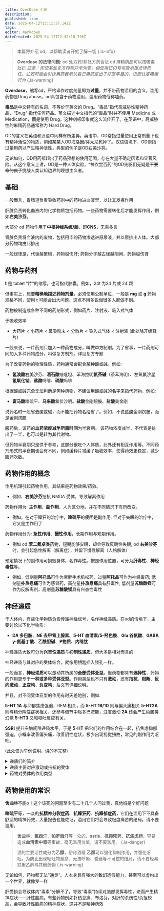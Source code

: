 ```yaml
---
title: OverDose 引论
description: 
published: true
date: 2025-04-12T15:11:57.142Z
tags: 
editor: markdown
dateCreated: 2025-04-12T12:32:18.796Z
---
```


> 本篇将介绍 od，以帮助读者开始了解一切
{.is-info}

> **Overdose 的法律问题:**
> od 处方药/非处方药合法
> od 麻精药品可以按吸毒处罚
> *注意：即使某些复方药物并未列管，但使用它仍有可能承担法律责任。公安可能会引诱用药者承认自己用药是出于非医学目的，进而认定吸毒行为*
{.is-warning}

**Overdose**，缩写od，严格译作过度剂量即为**过量**，并不带药物滥用的含义，滥用药物是Drug abuse。od真包含于药物滥用，滥用药物俗称嗑药。

**毒品**是中文特有的名词，不等价于英文的 Drug。“毒品”指代高威胁性精神药品，“Drug” 指代任何药品。英文描述中文指代的“毒品”时并不使用 Medicine 或 Medication，而是使用 Drug，这种刻板印象就这么流传开了。在英语中，高威胁性的麻精药品通常称为 Hard Drug。

OD的含义在英语和汉语中同样有所差异。英语中，OD常指过量使用正常剂量下也有精神活性的物质，例如某某人OD海洛因/芬太尼死掉了。汉语语境下，OD则指过量用药以产生精神活性，典型的例子是OD右美沙芬。

无论如何，OD用药都超出了药品预想的使用范围，存在大量不确定因素和显著风险。从这个意义上讲，OD是一种人体实验，“神农尝百药”的OD先驱们无疑是~~不要命的疯子~~挑战人类认知边界的理想主义者。

## 基础

一般而言，胃肠道负责吸收药剂中的药物进血液里，以让其发挥作用

肝脏负责转化血液内的化学物质包括药物。一些药物需要转化后才能发挥作用，例如**右美沙芬**。

大部分 od 药物作用于**中枢神经系统/脑**，即**CNS**，无需多言

肾脏负责将血液内的废物，包括用毕的药物渗透进原尿液，并以尿排出人体。大部分药物均由此排出

一般规律是，代谢越繁琐，药物越伤肝; 药物分子越古怪越阴间，药物越伤肾

## 药物与药剂

**t** 是 tablet “片”的缩写，也可指代胶囊。例如，24t 为24 片或 24 颗

但事实上，想要**精确地描述药物剂量**，必须使用公制单位，一般是 **mg** 或 **g**
药物规格不同，使用 **t** 可能会出大问题，这点不用多说但很多人都做不到。

药物被制造成各种不同的药剂形式，例如药片、注射液、吸入式气体

于吸收效率
*   大药片 < 小药片 < 鼻吸粉末 < 分散片 < 吸入式气体 < 注射液
    (此处除开缓释片)

一般来说，一片药剂只加入一种药物成分，叫做单方制剂。为了省事，一片药剂可同加入多种药物成分，叫做复方制剂。详见复方专题

为了改变药物的物理性质，药物通常会配合某种酸或碱。例如:
*   **氢溴酸**右美沙芬、**酒石酸**唑吡坦、苯海拉明**氨茶碱**（茶苯海明）、左氧氟沙星**氢氧化钠**、**盐酸**吗啡、**硫酸**吗啡

根据酸或碱完全无法判断是何种药物，不建议用酸或碱的名字来指代药物，例如:
*   **富马酸**喹硫平、**马来酸**氟伏沙明。**盐酸**金刚烷胺、**盐酸**美金刚

说药名时一般省去酸或碱，而不能把药物名给省了。例如，不说盐酸金刚烷胺，而是金刚烷胺

服药后，该药的**血药浓度减半所需时间**为半衰期。
该药物浓度减半，不代表是排出了一半，也可以是转为其代谢物。

但药物半衰期只是供于参考，这部分很吃个人体质，此外还有相互作用等。不同药剂形式的半衰期也会有不同，例如缓释片减缓了吸收效率，使得药效更稳定，减少服药次数。

## 药物作用的概念

作用机理引起药物作用，其结果是药物效果/药效。
*   例如、**右美沙芬**拮抗 NMDA 受体，导致解离作用

药物作用为: **主作用**、**副作用**，人为区分地，并在不同情况下有所改变。
*   例如，在对于躁狂的治疗中，**喹硫平**的疲困是副作用; 但对于失眠的治疗中，它又是主作用了

药物作用分为: **急性作用**、**慢性作用**，长期作用与短期作用。
*   例如 od **苯二氮卓类**药物，短期能够安眠，却会导致反跳性失眠; od **右美沙芬**时，会引起急性解离（解离症），并留下慢性解离（人格解体）

预定情况下的副作用可损毁身体，名作毒性。按照作用位置，可分为**肝毒性**、**神经毒性**等。
*   例如，低剂量**阿托品**可作为麻醉手术肌松药，过量**阿托品**可作为神经毒药; 低剂量**扑热息痛**可作为感冒药，高剂量**扑热息痛**具有肝毒性; 低剂量**苏糖酸镁**可作为反解离剂，高剂量**苏糖酸镁**具有兴奋性毒性

## 神经递质

于人体内，有些化学物质负责传递神经信号，名作神经递质。在od的情境下，主要讨论以下化学物质:
*   **DA 多巴胺**、**NE 去甲肾上腺素**、**5-HT 血清素/5-羟色胺**、**Glu 谷氨酸**、**GABA y-氨基丁酸**、**乙酰胆碱**、**P物质**、**内啡肽**

神经递质大致可分为**兴奋性递质**与**抑制性递质**，但大多是相对而言的

神经递质与其对应的受体结合，就像用钥匙插入锁孔一样。

一般而言，**神经递质**可以激动其所属的**全部受体亚型**。但药物都具有**选择性**，药物的作用更专于**一种或多种受体亚型**。作用类型也不只有**激动**，还有**拮抗**、**阻断**、**反向激动**、**正变构**、**负变构**，后文有详细说明。

并且，对不同受体亚型的作用有时天差地别，例如:

**5-HT 1A** 与抑郁焦虑强迫，REM 相关，而 **5-HT 1B/1D** 则与偏头痛相关
**5-HT2A** 则与精分阴性症状相关，还参与调节中枢多巴胺能，过度激动 **2A** 还会产生色胺类幻觉
**5-HT3** 又和呕吐反应有关。

**SSRI** 提升突触间隙递质水平，于是 **5-HT** 把它们的作用结合在一起，抗焦虑抑郁强迫，小概率改善偏头痛，改善阴性症状，极少出现视觉扭曲，常见的副作用为呕吐。

(此处仅为举例说明，讲的不完整)

<details>

<summary> 递质们的简介 </summary>

#### 多巴胺
众所周知的大明星。负责快乐、永葆记忆，让人存在生命

#### 去甲肾上腺素
本质上就是多巴胺多了个羟基。负责战斗与逃跑、勇敢与冒险、大胆与冲动，让人高血压

#### 血清素
抑郁与失眠。负责积极乐观、健康生活

血清素若激动 5-HT~2A~ 受体，则会产生致幻等特殊精神作用，调节情绪作用则变成次要的。

#### 谷氨酸
味精去掉钠。负责认知、感知、学习。与痒觉有关

#### 乙酰胆碱
曼陀罗的迫害。负责短期记忆、工作记忆、思考、学习，肌肉收缩

#### GABA
负责镇静、睡眠，与安眠有关

#### 内啡肽
阿片类的模仿对象。负责镇痛、幸福感，剂量高一点就会牵连到多巴胺去

</details>

<details>

<summary> 递质主要对应激动或拮抗的受体 </summary>

多巴胺：多巴胺受体
正肾素：α-肾上腺素受体、β-肾上腺素受体
血清素：5-HT受体
谷氨酸：NMDA受体、AMPA受体
乙酰胆碱：毒蔁碱`M`胆碱受体、烟碱`N`胆碱受体（烟碱也称尼古丁）
GABA：GABA受体
内啡肽：阿片受体
P物质：NK-1受体

</details>

<details>

<summary> 药物对受体的作用类型 </summary>

- 激动受体，就像插入了符合的钥匙，并扭开了锁，受体被激动
- 拮抗受体，就像贴上了胶布，把锁孔盖住了，受体无法被激动
- 阻断受体，就像插入了不符合的钥匙，并插在这堵住锁孔，受体无法被激动
- 反向激动受体，就像插入了钥匙，但把锁孔插烂了，受体无法激动
- 正变构受体，就像给锁孔灌机油，锁更好被扭开，受体更好被激动
- 负变构受体，就像给锁孔灌胶水，锁更难被扭开，受体更难被激动

</details>

## 药物使用的常识

**舍曲林**不能o！这个该死的问题至少有二十几个人问过我，真他妈是个好问题

**喹硫平**等，一众的**抗精神分裂症药**、**抗躁狂药**、**抗躁郁症药**，它们在滥用下不具备舒适的精神药效，大量报告也能佐证，滥用它们将会导致极度痛苦的结局。请不要滥用。

> **舍曲林**、**氟西汀**、**帕罗西汀**等一众的、**ssris**、**抗抑郁药**、**抗焦虑药**，容易造成**血清素中毒**等事故，毫无滥用价值，请不要滥用。
> {.is-danger}


> 酒的主要活性成分为**乙醇**，俗称酒精
> **乙醇**可以强化抑制作用，并强化呕吐。为防止出现呕吐物窒息、无法呼吸、昏迷等不可控的结局，请不要轻易联用乙醇与其他药物
{.is-warning}

无论如何，药物都无法“通灵”。人本身具有强大的致幻造假能力，甚至可以虚构出一个世界，就像梦一样

肝受损会导致体内“毒素”分解不了，导致“毒素”持续对脑部发挥毒性，进而产生精神症状——肝性脑病。有些药物例如扑热息痛、布洛芬，对肝的杀伤性/负担较高，会导致肝性脑病的精神症状，这并不是精神药效